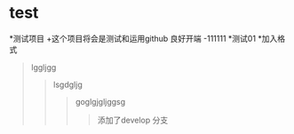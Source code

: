 # test
*测试项目
+这个项目将会是测试和运用github 良好开端
-111111
*测试01
*加入格式
>lggljgg
>>lsgdgljg
>>>goglgjgljggsg
>>>>添加了develop 分支
